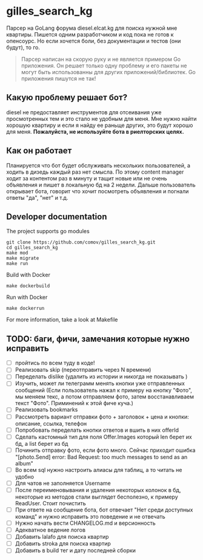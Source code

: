 # gilles_search_kg
Парсер на GoLang форума diesel.elcat.kg для поиска нужной мне квартиры. Пишется
 одним разработчиком и код пока не готов к опенсоурс. Но если хочется боли, без
 документации и тестов (они будут), то го.

> Парсер написан на скорую руку и не является примером Go приложения. Он решает
> только одну проблему и его пакеты не могут быть использованны для других
> приложений/библиотек. Go приложения пишутся не так!

## Какую проблему решает бот?
diesel не предоставляет инструментов для отсеивания уже просмотренных тем и
 это стало не удобным для меня. Мне нужно найти хорошую квартиру и если я найду
 ее раньще других, это будут хорошо для меня. **Пожалуйста, не используйте бота
 в риелторских целях.**

## Как он работает
Планируется что бот будет обслуживать нескольких пользователей, а ходить в
 дизедь каждый раз нет смысла. По этому content manager ходит за контентом раз
 в минуту и тащит новые или не очень объявления и пишет в локальную бд на 2
 недели. Дальше пользователь открывает бота, говорит что хочит посмотреть
 объявления и погнали ответы "да", "нет" и т.д.

## Developer documentation
The project supports go modules
```shell script
git clone https://github.com/comov/gilles_search_kg.git
cd gilles_search_kg
make mod
make migrate
make run
```

Build with Docker 
```shell script
make dockerbuild
```

Run with Docker
```shell script
make dockerrun
```

For more information, take a look at Makefile

## TODO: баги, фичи, замечания которые нужно исправить
 - [ ] пройтись по всем туду в коде!
 - [ ] Реализовать skip (переотправить через N времени)
 - [ ] Переделать dislike (удалить из истории и никогда не показывать )
 - [ ] Изучить, может ли телеграмм менять кнопки уже отправленных сообщений
       (Если пользователь нажал к примеру на кнопку "Фото", мы меняем текс, а
        потом отправляем фото, затем восстанавливаем текст "Фото". Приминений к
        этой фиче куча.)
 - [ ] Реализовать bookmarks
 - [ ] Рассмотреть вариант отправки фото + заголовок + цена и кнопки: описание,
       ссылка, телефон
 - [ ] Попробовать переделать кнопки ответов и вшить в них offerId
 - [ ] Сделать кастомный тип для поля Offer.Images который len берет их бд, а
       list берет из бд
 - [ ] Починить отправку фото, если фото много. Сейчас приходит ошибка
       "[photo.Send] error: Bad Request: too much messages to send as an album"
 - [ ] Во всем sql нужно настроить алиасы для таблиц, а то читать не удобно
 - [ ] Для чатов не заполняется Username
 - [ ] После переименовывания и удаления некоторых колонок в бд, некоторые из
        методов стали выглядет бесполезно, к примеру ReadUser. Стоит почистить
 - [ ] При ответе на сообщение бота, бот отвечает "Нет среди доступных команд"
        и нужно исправить это поведение и не отвечать
 - [ ] Нужно начать вести CHANGELOG.md и версионность
 - [ ] Адекватное ведение логов
 - [ ] Добавить lalafo для поиска квартир
 - [ ] Добавить stroka для поиска квартир
 - [ ] Добавить в build тег и дату последней сборки
